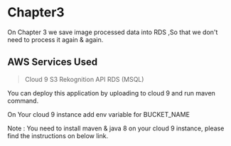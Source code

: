 Chapter3
===================

On Chapter 3 we save image processed data into RDS ,So that we don't need to process it again & again.

AWS Services Used
----------------

 > Cloud 9
 > S3
 > Rekognition API 
 > RDS (MSQL)

You can deploy this application by uploading to cloud 9 and run maven command.

On Your cloud 9 instance add env variable for BUCKET_NAME

Note : You need to install maven & java 8 on your cloud 9 instance, please find the instructions on below link.






